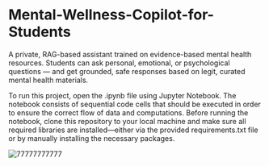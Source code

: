# Mental-Wellness-Copilot-for-Students
A private, RAG-based assistant trained on evidence-based mental health resources. Students can ask personal, emotional, or psychological questions — and get grounded, safe responses based on legit,  curated mental health materials.

To run this project, open the .ipynb file using Jupyter Notebook. The notebook consists of sequential code cells that should be executed in order to ensure the correct flow of data and computations. Before running the notebook, clone this repository to your local machine and make sure all required libraries are installed—either via the provided requirements.txt file or by manually installing the necessary packages.


![77777777777](https://github.com/user-attachments/assets/f0c1dc4e-6e31-40b9-873f-82e97015e6d0)
